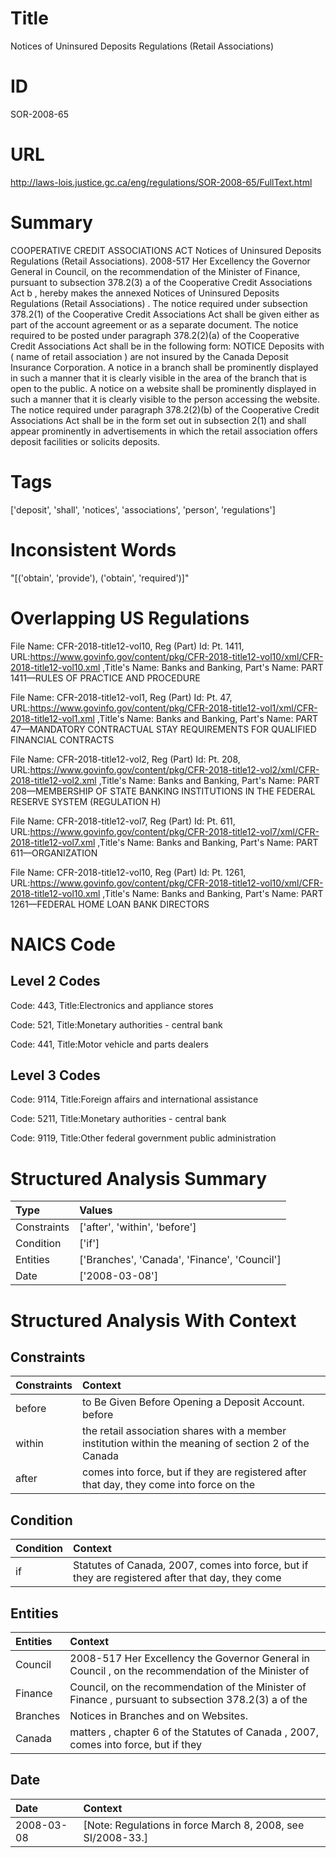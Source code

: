 # Title
Notices of Uninsured Deposits Regulations (Retail Associations)


# ID
SOR-2008-65

# URL
http://laws-lois.justice.gc.ca/eng/regulations/SOR-2008-65/FullText.html


# Summary
COOPERATIVE CREDIT ASSOCIATIONS ACT Notices of Uninsured Deposits Regulations (Retail Associations).
2008-517 Her Excellency the Governor General in Council, on the recommendation of the Minister of Finance, pursuant to subsection 378.2(3) a  of the  Cooperative Credit Associations Act b , hereby makes the annexed  Notices of Uninsured Deposits Regulations (Retail Associations) .
The notice required under subsection 378.2(1) of the  Cooperative Credit Associations Act  shall be given either as part of the account agreement or as a separate document.
The notice required to be posted under paragraph 378.2(2)(a) of the  Cooperative Credit Associations Act  shall be in the following form: NOTICE Deposits with ( name of retail association ) are  not insured  by the Canada Deposit Insurance Corporation.
A notice in a branch shall be prominently displayed in such a manner that it is clearly visible in the area of the branch that is open to the public.
A notice on a website shall be prominently displayed in such a manner that it is clearly visible to the person accessing the website.
The notice required under paragraph 378.2(2)(b) of the  Cooperative Credit Associations Act  shall be in the form set out in subsection 2(1) and shall appear prominently in advertisements in which the retail association offers deposit facilities or solicits deposits.


# Tags
['deposit', 'shall', 'notices', 'associations', 'person', 'regulations']


# Inconsistent Words
"[('obtain', 'provide'), ('obtain', 'required')]"


# Overlapping US Regulations
File Name: CFR-2018-title12-vol10, Reg (Part) Id: Pt. 1411, URL:https://www.govinfo.gov/content/pkg/CFR-2018-title12-vol10/xml/CFR-2018-title12-vol10.xml
,Title's Name: Banks and Banking, Part's Name: PART 1411—RULES OF PRACTICE AND PROCEDURE

File Name: CFR-2018-title12-vol1, Reg (Part) Id: Pt. 47, URL:https://www.govinfo.gov/content/pkg/CFR-2018-title12-vol1/xml/CFR-2018-title12-vol1.xml
,Title's Name: Banks and Banking, Part's Name: PART 47—MANDATORY CONTRACTUAL STAY REQUIREMENTS FOR QUALIFIED FINANCIAL CONTRACTS

File Name: CFR-2018-title12-vol2, Reg (Part) Id: Pt. 208, URL:https://www.govinfo.gov/content/pkg/CFR-2018-title12-vol2/xml/CFR-2018-title12-vol2.xml
,Title's Name: Banks and Banking, Part's Name: PART 208—MEMBERSHIP OF STATE BANKING INSTITUTIONS IN THE FEDERAL RESERVE SYSTEM (REGULATION H)

File Name: CFR-2018-title12-vol7, Reg (Part) Id: Pt. 611, URL:https://www.govinfo.gov/content/pkg/CFR-2018-title12-vol7/xml/CFR-2018-title12-vol7.xml
,Title's Name: Banks and Banking, Part's Name: PART 611—ORGANIZATION

File Name: CFR-2018-title12-vol10, Reg (Part) Id: Pt. 1261, URL:https://www.govinfo.gov/content/pkg/CFR-2018-title12-vol10/xml/CFR-2018-title12-vol10.xml
,Title's Name: Banks and Banking, Part's Name: PART 1261—FEDERAL HOME LOAN BANK DIRECTORS




# NAICS Code
## Level 2 Codes
Code: 443, Title:Electronics and appliance stores

Code: 521, Title:Monetary authorities - central bank

Code: 441, Title:Motor vehicle and parts dealers




## Level 3 Codes
Code: 9114, Title:Foreign affairs and international assistance

Code: 5211, Title:Monetary authorities - central bank

Code: 9119, Title:Other federal government public administration







# Structured Analysis Summary
| Type        | Values                                       |
|:------------|:---------------------------------------------|
| Constraints | ['after', 'within', 'before']                |
| Condition   | ['if']                                       |
| Entities    | ['Branches', 'Canada', 'Finance', 'Council'] |
| Date        | ['2008-03-08']                               |


# Structured Analysis With Context
 


## Constraints
| Constraints   | Context                                                                                               |
|:--------------|:------------------------------------------------------------------------------------------------------|
| before        | to Be Given Before Opening a Deposit Account. before                                                  |
| within        | the retail association shares with a member institution within the meaning of section 2 of the Canada |
| after         | comes into force, but if they are registered after that day, they come into force on the              |


## Condition
| Condition   | Context                                                                                          |
|:------------|:-------------------------------------------------------------------------------------------------|
| if          | Statutes of Canada, 2007, comes into force, but if they are registered after that day, they come |


## Entities
| Entities   | Context                                                                                              |
|:-----------|:-----------------------------------------------------------------------------------------------------|
| Council    | 2008-517 Her Excellency the Governor General in  Council , on the recommendation of the Minister of  |
| Finance    | Council, on the recommendation of the Minister of Finance , pursuant to subsection 378.2(3) a of the |
| Branches   | Notices in  Branches  and on Websites.                                                               |
| Canada     | matters , chapter 6 of the Statutes of Canada , 2007, comes into force, but if they                  |


## Date
| Date       | Context                                                       |
|:-----------|:--------------------------------------------------------------|
| 2008-03-08 | [Note: Regulations in force March 8, 2008,  see  SI/2008-33.] |


